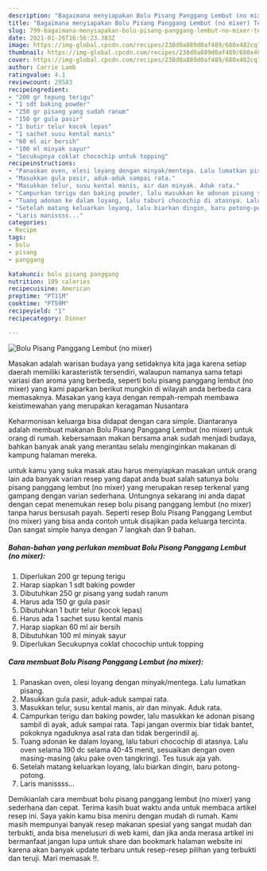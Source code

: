 ```yaml
---
description: "Bagaimana menyiapakan Bolu Pisang Panggang Lembut (no mixer) Terbukti"
title: "Bagaimana menyiapakan Bolu Pisang Panggang Lembut (no mixer) Terbukti"
slug: 799-bagaimana-menyiapakan-bolu-pisang-panggang-lembut-no-mixer-terbukti
date: 2021-01-26T16:56:23.383Z
image: https://img-global.cpcdn.com/recipes/238d0a889d0af489/680x482cq70/bolu-pisang-panggang-lembut-no-mixer-foto-resep-utama.jpg
thumbnail: https://img-global.cpcdn.com/recipes/238d0a889d0af489/680x482cq70/bolu-pisang-panggang-lembut-no-mixer-foto-resep-utama.jpg
cover: https://img-global.cpcdn.com/recipes/238d0a889d0af489/680x482cq70/bolu-pisang-panggang-lembut-no-mixer-foto-resep-utama.jpg
author: Carrie Lamb
ratingvalue: 4.1
reviewcount: 29583
recipeingredient:
- "200 gr tepung terigu"
- "1 sdt baking powder"
- "250 gr pisang yang sudah ranum"
- "150 gr gula pasir"
- "1 butir telur kocok lepas"
- "1 sachet susu kental manis"
- "60 ml air bersih"
- "100 ml minyak sayur"
- "Secukupnya coklat chocochip untuk topping"
recipeinstructions:
- "Panaskan oven, olesi loyang dengan minyak/mentega. Lalu lumatkan pisang."
- "Masukkan gula pasir, aduk-aduk sampai rata."
- "Masukkan telur, susu kental manis, air dan minyak. Aduk rata."
- "Campurkan terigu dan baking powder, lalu masukkan ke adonan pisang sambil di ayak, aduk sampai rata. Tapi jangan overmix biar tidak bantet, pokoknya ngaduknya asal rata dan tidak bergerindil aj."
- "Tuang adonan ke dalam loyang, lalu taburi chocochip di atasnya. Lalu oven selama 190 dc selama 40-45 menit, sesuaikan dengan oven masing-masing (aku pake oven tangkring). Tes tusuk aja yah."
- "Setelah matang keluarkan loyang, lalu biarkan dingin, baru potong-potong."
- "Laris manissss..."
categories:
- Recipe
tags:
- bolu
- pisang
- panggang

katakunci: bolu pisang panggang 
nutrition: 189 calories
recipecuisine: American
preptime: "PT11M"
cooktime: "PT59M"
recipeyield: "1"
recipecategory: Dinner

---
```



![Bolu Pisang Panggang Lembut (no mixer)](https://img-global.cpcdn.com/recipes/238d0a889d0af489/680x482cq70/bolu-pisang-panggang-lembut-no-mixer-foto-resep-utama.jpg)

Masakan adalah warisan budaya yang setidaknya kita jaga karena setiap daerah memiliki karasteristik tersendiri, walaupun namanya sama tetapi variasi dan aroma yang berbeda, seperti bolu pisang panggang lembut (no mixer) yang kami paparkan berikut mungkin di wilayah anda berbeda cara memasaknya. Masakan yang kaya dengan rempah-rempah membawa keistimewahan yang merupakan keragaman Nusantara



Keharmonisan keluarga bisa didapat dengan cara simple. Diantaranya adalah membuat makanan Bolu Pisang Panggang Lembut (no mixer) untuk orang di rumah. kebersamaan makan bersama anak sudah menjadi budaya, bahkan banyak anak yang merantau selalu menginginkan makanan di kampung halaman mereka.

untuk kamu yang suka masak atau harus menyiapkan masakan untuk orang lain ada banyak varian resep yang dapat anda buat salah satunya bolu pisang panggang lembut (no mixer) yang merupakan resep terkenal yang gampang dengan varian sederhana. Untungnya sekarang ini anda dapat dengan cepat menemukan resep bolu pisang panggang lembut (no mixer) tanpa harus bersusah payah.
Seperti resep Bolu Pisang Panggang Lembut (no mixer) yang bisa anda contoh untuk disajikan pada keluarga tercinta. Dan sangat simple hanya dengan 7 langkah dan 9 bahan.


<!--inarticleads1-->

##### Bahan-bahan yang perlukan membuat Bolu Pisang Panggang Lembut (no mixer):

1. Diperlukan 200 gr tepung terigu
1. Harap siapkan 1 sdt baking powder
1. Dibutuhkan 250 gr pisang yang sudah ranum
1. Harus ada 150 gr gula pasir
1. Dibutuhkan 1 butir telur (kocok lepas)
1. Harus ada 1 sachet susu kental manis
1. Harap siapkan 60 ml air bersih
1. Dibutuhkan 100 ml minyak sayur
1. Diperlukan Secukupnya coklat chocochip untuk topping




<!--inarticleads2-->

##### Cara membuat  Bolu Pisang Panggang Lembut (no mixer):

1. Panaskan oven, olesi loyang dengan minyak/mentega. Lalu lumatkan pisang.
1. Masukkan gula pasir, aduk-aduk sampai rata.
1. Masukkan telur, susu kental manis, air dan minyak. Aduk rata.
1. Campurkan terigu dan baking powder, lalu masukkan ke adonan pisang sambil di ayak, aduk sampai rata. Tapi jangan overmix biar tidak bantet, pokoknya ngaduknya asal rata dan tidak bergerindil aj.
1. Tuang adonan ke dalam loyang, lalu taburi chocochip di atasnya. Lalu oven selama 190 dc selama 40-45 menit, sesuaikan dengan oven masing-masing (aku pake oven tangkring). Tes tusuk aja yah.
1. Setelah matang keluarkan loyang, lalu biarkan dingin, baru potong-potong.
1. Laris manissss...




Demikianlah cara membuat bolu pisang panggang lembut (no mixer) yang sederhana dan cepat. Terima kasih buat waktu anda untuk membaca artikel resep ini. Saya yakin kamu bisa meniru dengan mudah di rumah. Kami masih mempunyai banyak resep makanan spesial yang sangat mudah dan terbukti, anda bisa menelusuri di web kami, dan jika anda merasa artikel ini bermanfaat jangan lupa untuk share dan bookmark halaman website ini karena akan banyak update terbaru untuk resep-resep pilihan yang terbukti dan teruji. Mari memasak !!. 
